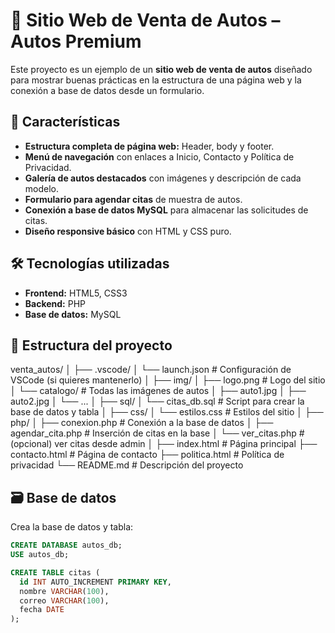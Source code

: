 # 🚗 Sitio Web de Venta de Autos – Autos Premium

Este proyecto es un ejemplo de un **sitio web de venta de autos** diseñado para mostrar buenas prácticas en la estructura de una página web y la conexión a base de datos desde un formulario.

## 📄 Características

- **Estructura completa de página web:** Header, body y footer.
- **Menú de navegación** con enlaces a Inicio, Contacto y Política de Privacidad.
- **Galería de autos destacados** con imágenes y descripción de cada modelo.
- **Formulario para agendar citas** de muestra de autos.
- **Conexión a base de datos MySQL** para almacenar las solicitudes de citas.
- **Diseño responsive básico** con HTML y CSS puro.

## 🛠️ Tecnologías utilizadas

- **Frontend:** HTML5, CSS3
- **Backend:** PHP
- **Base de datos:** MySQL

## 📂 Estructura del proyecto

venta_autos/
│
├── .vscode/
│   └── launch.json              # Configuración de VSCode (si quieres mantenerlo)
│
├── img/
│   ├── logo.png                 # Logo del sitio
│   └── catalogo/                # Todas las imágenes de autos
│       ├── auto1.jpg
│       ├── auto2.jpg
│       └── ... 
│
├── sql/
│   └── citas_db.sql             # Script para crear la base de datos y tabla
│
├── css/
│   └── estilos.css              # Estilos del sitio
│
├── php/
│   ├── conexion.php             # Conexión a la base de datos
│   ├── agendar_cita.php         # Inserción de citas en la base
│   └── ver_citas.php            # (opcional) ver citas desde admin
│
├── index.html                   # Página principal
├── contacto.html                # Página de contacto
├── politica.html                # Política de privacidad
└── README.md                    # Descripción del proyecto



## 🗃️ Base de datos

Crea la base de datos y tabla:

```sql
CREATE DATABASE autos_db;
USE autos_db;

CREATE TABLE citas (
  id INT AUTO_INCREMENT PRIMARY KEY,
  nombre VARCHAR(100),
  correo VARCHAR(100),
  fecha DATE
);
